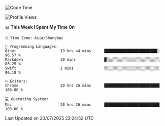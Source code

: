<!--START_SECTION:waka-->
![Code Time](http://img.shields.io/badge/Code%20Time-4%2C225%20hrs%205%20mins-blue)

![Profile Views](http://img.shields.io/badge/Profile%20Views-0-blue)

📊 **This Week I Spent My Time On** 

```text
🕑︎ Time Zone: Asia/Shanghai

💬 Programming Languages: 
Other                    19 hrs 44 mins      ████████████████████████░   96.57 % 
Markdown                 39 mins             █░░░░░░░░░░░░░░░░░░░░░░░░   03.25 % 
Swift                    2 mins              ░░░░░░░░░░░░░░░░░░░░░░░░░   00.18 % 

🔥 Editors: 
Chrome                   20 hrs 26 mins      █████████████████████████   100.00 % 

💻 Operating System: 
Mac                      20 hrs 26 mins      █████████████████████████   100.00 % 
```


 Last Updated on 20/07/2025 22:24:52 UTC
<!--END_SECTION:waka-->
